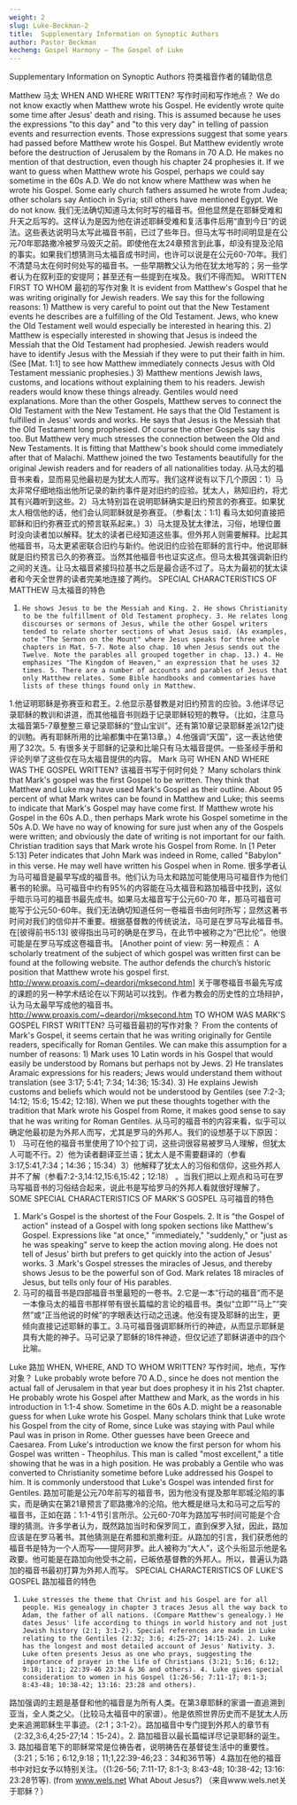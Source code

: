 ```yaml
---
weight: 2
slug: Luke-Beckman-2
title:  Supplementary Information on Synoptic Authors
author: Pastor Beckman
kecheng: Gospel Harmony – The Gospel of Luke
---
```


Supplementary Information on Synoptic Authors
符类福音作者的辅助信息

Matthew
马太
WHEN AND WHERE WRITTEN?
写作时间和写作地点？
We do not know exactly when Matthew wrote his Gospel. He evidently wrote quite some time after Jesus' death and rising. This is assumed because he uses the expressions "to this day" and "to this very day" in telling of passion events and resurrection events. Those expressions suggest that some years had passed before Matthew wrote his Gospel. But Matthew evidently wrote before the destruction of Jerusalem by the Romans in 70 A.D. He makes no mention of that destruction, even though his chapter 24 prophesies it. If we want to guess when Matthew wrote his Gospel, perhaps we could say sometime in the 60s A.D. We do not know where Matthew was when he wrote his Gospel. Some early church fathers assumed he wrote from Judea; other scholars say Antioch in Syria; still others have mentioned Egypt. We do not know.
我们无法确切知道马太何时写的福音书。但他显然是在耶稣受难和升天之后写的。这样认为是因为他在讲述耶稣受难和复活事件后用“直到今日”的说法。这些表达说明马太写此福音书前，已过了些年日。但马太写书时间明显是在公元70年耶路撒冷被罗马毁灭之前。即使他在太24章预言到此事，却没有提及沦陷的事实。如果我们想猜测马太福音成书时间，也许可以说是在公元60-70年。我们不清楚马太在何时何处写的福音书。一些早期教父认为他在犹太地写的；另一些学者认为在叙利亚的安提阿；甚至还有一些提到在埃及。我们不得而知。
WRITTEN FIRST TO WHOM
最初的写作对象
It is evident from Matthew's Gospel that he was writing originally for Jewish readers. We say this for the following reasons: 1) Matthew is very careful to point out that the New Testament events he describes are a fulfilling of the Old Testament. Jews, who knew the Old Testament well would especially be interested in hearing this. 2) Matthew is especially interested in showing that Jesus is indeed the Messiah that the Old Testament had prophesied. Jewish readers would have to identify Jesus with the Messiah if they were to put their faith in him. (See [Mat. 1:1] to see how Matthew immediately connects Jesus with Old Testament messianic prophesies.) 3) Matthew mentions Jewish laws, customs, and locations without explaining them to his readers. Jewish readers would know these things already. Gentiles would need explanations. More than the other Gospels, Matthew serves to connect the Old Testament with the New Testament. He says that the Old Testament is fulfilled in Jesus' words and works. He says that Jesus is the Messiah that the Old Testament long prophesied. Of course the other Gospels say this too. But Matthew very much stresses the connection between the Old and New Testaments. It is fitting that Matthew's book should come immediately after that of Malachi. Matthew joined the two Testaments beautifully for the original Jewish readers and for readers of all nationalities today.
从马太的福音书来看，显而易见他最初是为犹太人而写。我们这样说有以下几个原因：1）马太非常仔细地指出他所记录的新约事件是对旧约的应验。犹太人，熟知旧约，将尤其有兴趣听到这些。2）马太特别旨在说明耶稣确实是旧约预言的弥赛亚。如果犹太人相信他的话，他们会认同耶稣就是弥赛亚。（参看[太：1:1] 看马太如何直接把耶稣和旧约弥赛亚式的预言联系起来。）3）马太提及犹太律法，习俗，地理位置时没向读者加以解释。犹太的读者已经知道这些事。但外邦人则需要解释。比起其他福音书，马太更紧密联合旧约与新约。他说旧约应验在耶稣的言行中。他说耶稣就是旧约预言已久的弥赛亚。当然其他福音书也证实这点。但马太极其强调新旧约之间的关连。让马太福音紧接玛拉基书之后是最合适不过了。马太为最初的犹太读者和今天全世界的读者完美地连接了两约。
SPECIAL CHARACTERISTICS OF MATTHEW
马太福音的特色
1.     He shows Jesus to be the Messiah and King. 2. He shows Christianity to be the fulfillment of Old Testament prophecy. 3. He relates long discourses or sermons of Jesus, while the other Gospel writers tended to relate shorter sections of what Jesus said. (As examples, note "The Sermon on the Mount" where Jesus speaks for three whole chapters in Mat. 5-7. Note also chap. 10 when Jesus sends out the Twelve. Note the parables all grouped together in chap. 13.) 4. He emphasizes "The Kingdom of Heaven," an expression that he uses 32 times. 5. There are a number of accounts and parables of Jesus that only Matthew relates. Some Bible handbooks and commentaries have lists of these things found only in Matthew.
1.他证明耶稣是弥赛亚和君王。2.他显示基督教是对旧约预言的应验。3.他详尽记录耶稣的教训和讲道，而其他福音书则趋于记录耶稣较短的教导。（比如，注意马太福音第5-7章整整三章记录耶稣的“登山宝训”。还有第10章记录耶稣差派12门徒的训勉。再有耶稣所用的比喻都集中在第13章。）4.他强调“天国”，这一表达他使用了32次。5. 有很多关于耶稣的记录和比喻只有马太福音提供。一些圣经手册和评论列举了这些仅在马太福音提供的内容。
Mark
马可
WHEN AND WHERE WAS THE GOSPEL WRITTEN?
该福音书写于何时何处？
Many scholars think that Mark's gospel was the first Gospel to be written. They think that Matthew and Luke may have used Mark's Gospel as their outline. About 95 percent of what Mark writes can be found in Matthew and Luke; this seems to indicate that Mark's Gospel may have come first. If Matthew wrote his Gospel in the 60s A.D., then perhaps Mark wrote his Gospel sometime in the 50s A.D. We have no way of knowing for sure just when any of the Gospels were written; and obviously the date of writing is not important for our faith. Christian tradition says that Mark wrote his Gospel from Rome. In [1 Peter 5:13] Peter indicates that John Mark was indeed in Rome, called "Babylon" in this verse. He may well have written his Gospel when in Rome.
很多学者认为马可福音是最早写成的福音书。他们认为马太和路加可能使用马可福音作为他们著书的轮廓。马可福音中约有95%的内容能在马太福音和路加福音中找到，这似乎暗示马可的福音书最先成书。如果马太福音写于公元60-70 年，那马可福音可能写于公元50-60年。我们无法确切知道任何一卷福音书由何时所写；显然这著书时间对我们的信仰并不重要。根据基督教的传统说法，马可是在罗马写此福音书。在[彼得前书5:13] 彼得指出马可的确是在罗马，在此节中被称之为“巴比伦”。他很可能是在罗马写成这卷福音书。
[Another point of view:
另一种观点：
A scholarly treatment of the subject of which gospel was written first can be found at the following website. The author defends the church’s historic position that Matthew wrote his gospel first. http://www.proaxis.com/~deardorj/mksecond.htm]
关于哪卷福音书最先写成的课题的另一种学术结论在以下网站可以找到。作者为教会的历史性的立场辩护，认为马太最早写成他的福音书。http://www.proaxis.com/~deardorj/mksecond.htm
TO WHOM WAS MARK'S GOSPEL FIRST WRITTEN?
马可福音最初的写作对象？
From the contents of Mark's Gospel, it seems certain that he was writing originally for Gentile readers, specifically for Roman Gentiles. We can make this assumption for a number of reasons: 1) Mark uses 10 Latin words in his Gospel that would easily be understood by Romans but perhaps not by Jews. 2) He translates Aramaic expressions for his readers; Jews would understand them without translation (see 3:17; 5:41; 7:34; 14:36; 15:34). 3) He explains Jewish customs and beliefs which would not be understood by Gentiles (see 7:2-3; 14:12; 15:6; 15:42; 12:18). When we put these thoughts together with the tradition that Mark wrote his Gospel from Rome, it makes good sense to say that he was writing for Roman Gentiles.
从马可的福音书的内容来看，似乎可以确定他最初是为外邦人而写，尤其是罗马的外邦人。我们的设想基于以下原因：1） 马可在他的福音书里使用了10个拉丁词，这些词很容易被罗马人理解，但犹太人可能不行。2）他为读者翻译亚兰语；犹太人是不需要翻译的（参看3:17,5:41,7:34；14:36；15:34）3）他解释了犹太人的习俗和信仰，这些外邦人并不了解（参看7:2-3,14:12,15:6,15:42；12:18） 。当我们把以上观点和马可在罗马写福音书的习俗结合起来，说此书是写给罗马的外邦人看就很好理解了。
SOME SPECIAL CHARACTERISTICS OF MARK'S GOSPEL
马可福音的特色
1. Mark's Gospel is the shortest of the Four Gospels. 2. It is "the Gospel of action" instead of a Gospel with long spoken sections like Matthew's Gospel. Expressions like "at once," "immediately," "suddenly," or "just as he was speaking" serve to keep the action moving along. He does not tell of Jesus' birth but prefers to get quickly into the action of Jesus' works. 3 .Mark's Gospel stresses the miracles of Jesus, and thereby shows Jesus to be the powerful son of God. Mark relates 18 miracles of Jesus, but tells only four of His parables.
1. 马可的福音书是四部福音书里最短的一卷书。2.它是一本“行动的福音”而不是一本像马太的福音书那样带有很长篇幅的言论的福音书。类似“立即”“马上”“突然”或“正当他说的时候”的字眼表达行动之迅速。他没有提及耶稣的出生，更倾向直接记述耶稣的事工。3.马可福音强调耶稣所行的神迹，从而显示耶稣是具有大能的神子。马可记录了耶稣的18件神迹，但仅记述了耶稣讲道中的四个比喻。

Luke
路加
WHEN, WHERE, AND TO WHOM WRITTEN?
写作时间，地点，写作对象？
Luke probably wrote before 70 A.D., since he does not mention the actual fall of Jerusalem in that year but does prophesy it in his 21st chapter. He probably wrote his Gospel after Matthew and Mark, as the words in his introduction in 1:1-4 show. Sometime in the 60s A.D. might be a reasonable guess for when Luke wrote his Gospel. Many scholars think that Luke wrote his Gospel from the city of Rome, since Luke was staying with Paul while Paul was in prison in Rome. Other guesses have been Greece and Caesarea. From Luke's introduction we know the first person for whom his Gospel was written - Theophilus. This man is called "most excellent," a title showing that he was in a high position. He was probably a Gentile who was converted to Christianity sometime before Luke addressed his Gospel to him. It is commonly understood that Luke's Gospel was intended first for Gentiles.
路加可能是公元70年前写的福音书，因为他没有提及那年耶城沦陷的事实，而是确实在第21章预言了耶路撒冷的沦陷。他大概是继马太和马可之后写的福音书，正如在路：1:1-4节引言所示。公元60-70年为路加写书时间可能是个合理的猜测。许多学者认为，既然路加当时和保罗同工，直到保罗入狱，因此，路加应该是在罗马著书。其他猜测是在希腊和凯撒利亚。从路加的引言，我们获悉他的福音书是特为一个人而写——提阿非罗。此人被称为“大人”，这个头衔显示他是名政要。他可能是在路加向他受书之前，已皈依基督教的外邦人。所以，普遍认为路加的福音书最初打算为外邦人而写。
SPECIAL CHARACTERISTICS OF LUKE'S GOSPEL
路加福音的特色
1.     Luke stresses the theme that Christ and his Gospel are for all people. His genealogy in chapter 3 traces Jesus all the way back to Adam, the father of all nations. (Compare Matthew's genealogy.) He dates Jesus' life according to things in world history and not just Jewish history (2:1; 3:1-2). Special references are made in Luke relating to the Gentiles (2:32; 3:6; 4:25-27; 14:15-24). 2. Luke has the longest and most detailed account of Jesus' Nativity. 3. Luke often presents Jesus as one who prays, suggesting the importance of prayer in the life of Christians (3:21; 5:16; 6:12; 9:18; 11:1; 22:39-46 23:34 & 36 and others). 4. Luke gives special consideration to women in his Gospel (1:26-56; 7:11-17; 8:1-3; 8:43-48; 10:38-42; 13:16: 23:28 and others).
路加强调的主题是基督和他的福音是为所有人类。在第3章耶稣的家谱一直追溯到亚当，全人类之父。（比较马太福音中的家谱）。他是依照世界历史而不是犹太人历史来追溯耶稣生平事迹。（2:1；3:1-2）。路加福音中专门提到外邦人的章节有（2:32,3:6,4;25-27;14：15-24）。2. 路加福音以最长篇幅详尽记录耶稣的诞生。3. 路加福音笔下的耶稣常常是位祷告者，说明祷告在基督徒生活中的重要性。（3:21；5:16；6:12,9:18；11;1,22:39-46;23：34和36节等）4.路加在他的福音书中对妇女予以特别关注。（(1:26-56; 7:11-17; 8:1-3; 8:43-48; 10:38-42; 13:16: 23:28节等).
(from www.wels.net What About Jesus?)
（来自www.wels.net关于耶稣？）
